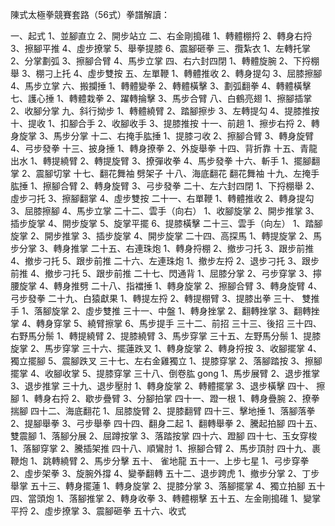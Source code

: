 陳式太極拳競賽套路（56式）拳譜解讀：

一、起式
1、並腳直立 2、開步站立
二、右金剛搗碓
1、轉體棚捋 2、轉身右捋 3、擦腳平推 4、虛步撩掌 5、舉拳提膝 6、震腳砸拳
三、攬紮衣
1、左轉托掌 2、分掌劃弧 3、擦腳合臂 4、馬步立掌
四、右六封四閉
1、轉體旋腕 2、下捋棚舉 3、棚刁上托 4、虛步雙按
五、左單鞭
1、轉體推收 2、轉身提勾 3、屈膝擦腳 4、馬步立掌
六、搬攔捶
1、轉體變拳 2、轉體橫擊 3、劃弧翻拳 4、轉體橫擊
七、護心捶
1、轉體栽拳 2、躍轉掄擊 3、馬步合臂
八、白鶴亮翅
1、擦腳插掌 2、收腳分掌
九、斜行拗步
1、轉體繞臂 2、踏腳擦步 3、左轉提勾 4、提膝推按
十、提收
1、扣腳合手 2、收腳收手 3、提膝推按
十一、前趟
1、擦步右捋 2、轉身旋掌 3、馬步分掌
十二、右掩手肱捶
1、提膝刁收 2、擦腳合臂 3、轉身旋臂 4、弓步發拳
十三、披身捶
1、轉身撩拳 2、外旋舉拳
十四、背折靠
十五、青龍出水
1、轉提繞臂 2、轉提旋臂 3、撩彈收拳 4、馬步發拳
十六、斬手
1、擺腳翻掌 2、震腳切掌
十七、翻花舞袖        劈架子
十八、海底翻花        翻花舞袖
十九、左掩手肱捶
1、擦腳合臂 2、轉身旋臂 3、弓步發拳
二十、左六封四閉
1、下捋棚舉 2、虛步刁托 3、擦腳翻掌 4、虛步雙按
二十一、右單鞭
1、轉體推收 2、轉身提勾 3、屈膝擦腳 4、馬步立掌
二十二、雲手（向右）
1、收腳旋掌 2、開步推掌 3、插步旋掌 4、開步旋掌 5、旋掌平擺 6、提膝橫擊
二十三、雲手（向左）
1、踏腳旋掌 2、開步推掌 3、插步旋掌 4、開步旋掌
二十四、高探馬
1、轉提旋掌 2、馬步分掌 3、轉身推掌
二十五、右連珠炮
1、轉身捋棚 2、撤步刁托 3、跟步前推 4、撤步刁托 5、跟步前推
二十六、左連珠炮
1、撤步左捋 2、退步刁托 3、跟步前推 4、撤步刁托 5、跟步前推
二十七、閃通背
1、屈膝分掌 2、弓步穿掌 3、擰腰旋掌 4、轉身推劈
二十八、指襠捶
1、轉身旋掌 2、擦腳合臂 3、轉身旋臂 4、弓步發拳
二十九、白猿獻果
1、轉提左捋 2、轉提棚臂 3、提膝出拳
三十、 雙推手
1、落腳旋掌 2、虛步雙推
三十一、中盤
1、轉身挫掌 2、翻轉挫掌 3、翻轉挫掌 4、轉身穿掌 5、繞臂擦掌 6、馬步提手
三十二、前招
三十三、後招
三十四、右野馬分鬃
1、轉提繞臂 2、提膝繞臂 3、馬步穿掌
三十五、左野馬分鬃
1、提膝旋掌 2、馬步穿掌
三十六、擺蓮跌叉
1、轉身旋掌 2、轉身捋按 3、收腳擺掌 4、獨立擺腳 5、震腳跌叉
三十七、左右金雞獨立
1、提膝穿掌 2、落腳踏按 3、擦腳擺掌 4、收腳收掌 5、提膝穿掌
三十八、倒卷肱 gong
1、馬步展臂 2、退步推掌 3、退步推掌
三十九、退步壓肘
1、轉身旋掌 2、轉體擺掌 3、退步橫擊
四十、 擦腳
1、轉身右捋 2、歇步疊臂 3、分腳拍掌
四十一、蹬一根
1、轉身疊腕 2、撩拳揣腳
四十二、海底翻花
1、屈膝旋臂 2、提膝翻臂
四十三、擊地捶
1、落腳落拳 2、提腳舉拳 3、弓步舉拳
四十四、翻身二起
1、翻轉舉拳 2、騰起拍腳
四十五、雙震腳
1、落腳分展 2、屈蹲按掌 3、落踏按掌
四十六、蹬腳
四十七、玉女穿梭
1、落腳穿掌 2、騰插架推
四十八、順鸞肘
1、擦腳合臂 2、馬步頂肘
四十九、裹鞭炮
1、跳轉繞臂 2、馬步分擊
五十、 雀地龍
五十一、上步七星
1、弓步穿拳 2、虛步架拳 3、旋腕外撐 4、變拳翻轉
五十二、退步跨虎
1、撤步分掌 2、丁步舉掌
五十三、轉身擺蓮
1、轉身旋掌 2、提膝分掌 3、落腳擺掌 4、獨立拍腳
五十四、當頭炮
1、落腳推掌 2、轉身收拳 3、轉體棚擊
五十五、左金剛搗碓
1、變掌平捋 2、虛步撩掌 3、震腳砸拳
五十六、收式
